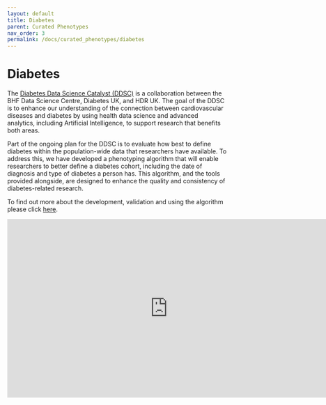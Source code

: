 ```yaml
---
layout: default
title: Diabetes
parent: Curated Phenotypes
nav_order: 3
permalink: /docs/curated_phenotypes/diabetes
---
```


# Diabetes
The <a href="https://bhfdatasciencecentre.org/areas/diabetes-data-science-catalyst/" target="_blank">Diabetes Data Science Catalyst (DDSC)</a> is a collaboration between the BHF Data Science Centre, Diabetes UK, and HDR UK. The goal of the DDSC is to enhance our understanding of the connection between cardiovascular diseases and diabetes by using health data science and advanced analytics, including Artificial Intelligence, to support research that benefits both areas.

Part of the ongoing plan for the DDSC is to evaluate how best to define diabetes within the population-wide data that researchers have available. To address this, we have developed a phenotyping algorithm that will enable researchers to better define a diabetes cohort, including the date of diagnosis and type of diabetes a person has. This algorithm, and the tools provided alongside, are designed to enhance the quality and consistency of diabetes-related research.

To find out more about the development, validation and using the algorithm please click <a href="https://bhf-dsc-hds.shinyapps.io/hds_phenotypes_diabetes/" target="_blank">here</a>.

<iframe width="736" height="410" src="https://www.youtube.com/watch?v=Md2v5THo5h0" frameborder="0" allow="accelerometer; autoplay; encrypted-media; gyroscope; picture-in-picture" allowfullscreen></iframe>
